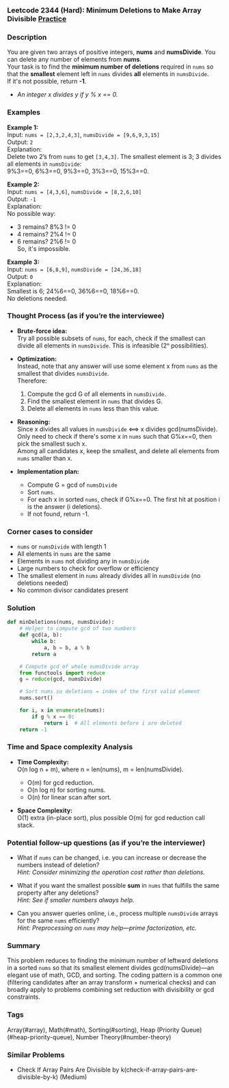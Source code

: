 ### Leetcode 2344 (Hard): Minimum Deletions to Make Array Divisible [Practice](https://leetcode.com/problems/minimum-deletions-to-make-array-divisible)

### Description  
You are given two arrays of positive integers, **nums** and **numsDivide**. You can delete any number of elements from **nums**.  
Your task is to find the **minimum number of deletions** required in `nums` so that the **smallest** element left in `nums` divides **all** elements in `numsDivide`.  
If it's not possible, return **-1**.

- *An integer x divides y if y % x == 0.*

### Examples  

**Example 1:**  
Input: `nums = [2,3,2,4,3]`, `numsDivide = [9,6,9,3,15]`  
Output: `2`  
Explanation:  
Delete two 2’s from `nums` to get `[3,4,3]`. The smallest element is 3; 3 divides all elements in `numsDivide`:  
9%3==0, 6%3==0, 9%3==0, 3%3==0, 15%3==0.

**Example 2:**  
Input: `nums = [4,3,6]`, `numsDivide = [8,2,6,10]`  
Output: `-1`  
Explanation:  
No possible way:  
- 3 remains? 8%3 != 0  
- 4 remains? 2%4 != 0  
- 6 remains? 2%6 != 0  
So, it's impossible.

**Example 3:**  
Input: `nums = [6,8,9]`, `numsDivide = [24,36,18]`  
Output: `0`  
Explanation:  
Smallest is 6; 24%6==0, 36%6==0, 18%6==0.  
No deletions needed.

### Thought Process (as if you’re the interviewee)  

- **Brute-force idea:**  
  Try all possible subsets of `nums`, for each, check if the smallest can divide all elements in `numsDivide`. This is infeasible (2ⁿ possibilities).

- **Optimization:**  
  Instead, note that any answer will use some element x from `nums` as the smallest that divides `numsDivide`.  
  Therefore:
  1. Compute the gcd G of all elements in `numsDivide`.  
  2. Find the smallest element in `nums` that divides G.
  3. Delete all elements in `nums` less than this value.

- **Reasoning:**  
  Since x divides all values in `numsDivide` ⟺ x divides gcd(numsDivide).  
  Only need to check if there's some x in `nums` such that G%x==0, then pick the smallest such x.  
  Among all candidates x, keep the smallest, and delete all elements from `nums` smaller than x.

- **Implementation plan:**
  - Compute G = gcd of `numsDivide`
  - Sort `nums`.
  - For each x in sorted `nums`, check if G%x==0. The first hit at position i is the answer (i deletions).
  - If not found, return -1.

### Corner cases to consider  
- `nums` or `numsDivide` with length 1  
- All elements in `nums` are the same  
- Elements in `nums` not dividing any in `numsDivide`  
- Large numbers to check for overflow or efficiency  
- The smallest element in `nums` already divides all in `numsDivide` (no deletions needed)  
- No common divisor candidates present

### Solution

```python
def minDeletions(nums, numsDivide):
    # Helper to compute gcd of two numbers
    def gcd(a, b):
        while b:
            a, b = b, a % b
        return a

    # Compute gcd of whole numsDivide array
    from functools import reduce
    g = reduce(gcd, numsDivide)

    # Sort nums so deletions = index of the first valid element
    nums.sort()

    for i, x in enumerate(nums):
        if g % x == 0:
            return i  # All elements before i are deleted
    return -1
```

### Time and Space complexity Analysis  

- **Time Complexity:**  
  O(n log n + m), where n = len(nums), m = len(numsDivide).  
  - O(m) for gcd reduction.  
  - O(n log n) for sorting nums.  
  - O(n) for linear scan after sort.

- **Space Complexity:**  
  O(1) extra (in-place sort), plus possible O(m) for gcd reduction call stack.

### Potential follow-up questions (as if you’re the interviewer)  

- What if `nums` can be changed, i.e. you can increase or decrease the numbers instead of deletion?  
  *Hint: Consider minimizing the operation cost rather than deletions.*

- What if you want the smallest possible **sum** in `nums` that fulfills the same property after any deletions?  
  *Hint: See if smaller numbers always help.*

- Can you answer queries online, i.e., process multiple `numsDivide` arrays for the same `nums` efficiently?  
  *Hint: Preprocessing on `nums` may help—prime factorization, etc.*

### Summary
This problem reduces to finding the minimum number of leftward deletions in a sorted `nums` so that its smallest element divides gcd(numsDivide)—an elegant use of math, GCD, and sorting. The coding pattern is a common one (filtering candidates after an array transform + numerical checks) and can broadly apply to problems combining set reduction with divisibility or gcd constraints.

### Tags
Array(#array), Math(#math), Sorting(#sorting), Heap (Priority Queue)(#heap-priority-queue), Number Theory(#number-theory)

### Similar Problems
- Check If Array Pairs Are Divisible by k(check-if-array-pairs-are-divisible-by-k) (Medium)